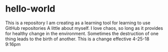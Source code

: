 # hello-world
This is a repository I am creating as a learning tool for learning to use GitHub repositories
A little about myself. I love chaos, so long as it provides for healthy change in the environment. Sometimes the destruction of one thing leads to the birth of another.
This is a change effective 4-25-18 9:16pm
